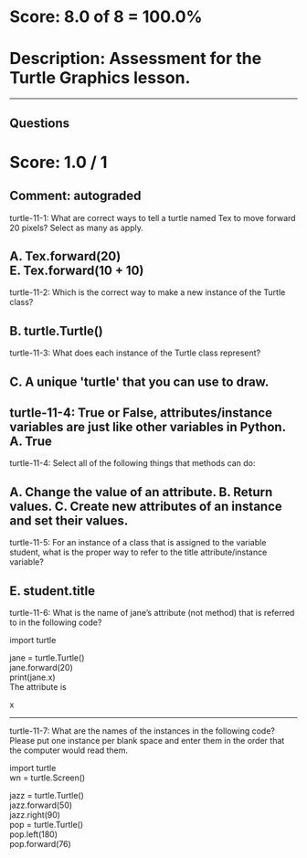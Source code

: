 
# Score: 8.0 of 8 = 100.0%
# Description: Assessment for the Turtle Graphics lesson.
----------------------------------------
Questions<br>
--------------------------
# Score: 1.0 / 1<br>
Comment: autograded<br>
--------------------------------------------------

turtle-11-1: What are correct ways to tell a turtle named Tex to move forward 20 pixels? Select as many as apply.<br>

A. Tex.forward(20)<br>
E. Tex.forward(10 + 10)<br>
-----------------------------------------------------------------------

turtle-11-2: Which is the correct way to make a new instance of the Turtle class?<br>


B. turtle.Turtle()<br>
---------------------------------------------------------------------------------
turtle-11-3: What does each instance of the Turtle class represent?<br>


C. A unique 'turtle' that you can use to draw.
-------------------------------------------------------------------


turtle-11-4: True or False, attributes/instance variables are just like other variables in Python.<br>
A. True<br>
--------------------------------------------------------------------------------


turtle-11-4: Select all of the following things that methods can do:

A. Change the value of an attribute.
B. Return values.
C. Create new attributes of an instance and set their values.
----------------------------------------------------------------------


turtle-11-5: For an instance of a class that is assigned to the variable student, what is the proper way to refer to the title attribute/instance variable?

E. student.title
----------------------------------------------------------

turtle-11-6: What is the name of jane’s attribute (not method) that is referred to in the following code?

import turtle<br>

jane = turtle.Turtle()<br>
jane.forward(20)<br>
print(jane.x)<br>
The attribute is<br>

x<br>

---------------------------------------------------------------------------------

turtle-11-7: What are the names of the instances in the following code? Please put one instance per blank space and enter them in the order that the computer would read them.

import turtle<br>
wn = turtle.Screen()<br>

jazz = turtle.Turtle()<br>
jazz.forward(50)<br>
jazz.right(90)<br>
pop = turtle.Turtle()<br>
pop.left(180)<br>
pop.forward(76)<br>
